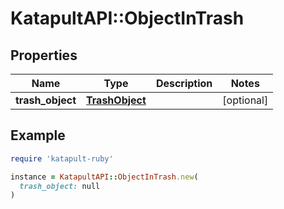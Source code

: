 # KatapultAPI::ObjectInTrash

## Properties

| Name | Type | Description | Notes |
| ---- | ---- | ----------- | ----- |
| **trash_object** | [**TrashObject**](TrashObject.md) |  | [optional] |

## Example

```ruby
require 'katapult-ruby'

instance = KatapultAPI::ObjectInTrash.new(
  trash_object: null
)
```

